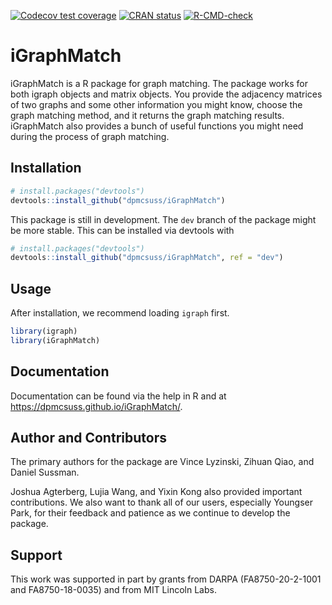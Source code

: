 <!-- badges: start -->
[![Codecov test coverage](https://app.codecov.io/gh/dpmcsuss/iGraphMatch/branch/dev/graph/badge.svg)](https://app.codecov.io/gh/dpmcsuss/iGraphMatch?branch=dev)
[![CRAN status](https://www.r-pkg.org/badges/version/iGraphMatch)](https://CRAN.R-project.org/package=iGraphMatch)
[![R-CMD-check](https://github.com/dpmcsuss/iGraphMatch/workflows/R-CMD-check/badge.svg)](https://github.com/dpmcsuss/iGraphMatch/actions)
<!-- badges: end -->

<!-- [![Build Status](https://travis-ci.com/dpmcsuss/iGraphMatch.svg?branch=dev)](https://travis-ci.com/dpmcsuss/iGraphMatch) -->

# iGraphMatch

iGraphMatch is a R package for graph matching. The package works for both igraph objects and matrix objects. You provide the adjacency matrices of two graphs and some other information you might know, choose the graph matching method, and it returns the graph matching results. iGraphMatch also provides a bunch of useful functions you might need during the process of graph matching.

Installation
------------
``` r
# install.packages("devtools")
devtools::install_github("dpmcsuss/iGraphMatch")
```

This package is still in development. The `dev` branch of the package might be more stable. This can be installed via devtools with

``` r
# install.packages("devtools")
devtools::install_github("dpmcsuss/iGraphMatch", ref = "dev")
```

Usage
------------

After installation, we recommend loading `igraph` first.
``` r
library(igraph)
library(iGraphMatch)
``` 

Documentation
------------

Documentation can be found via the help in R and at https://dpmcsuss.github.io/iGraphMatch/.



Author and Contributors
-----------------------

The primary authors for the package are Vince Lyzinski, Zihuan Qiao, and Daniel Sussman.

Joshua Agterberg, Lujia Wang, and Yixin Kong also provided important contributions. We also want to thank all of our users, especially Youngser Park, for their feedback and patience as we continue to develop the package.


Support
-------

This work was supported in part by grants from DARPA (FA8750-20-2-1001 and FA8750-18-0035) and from MIT Lincoln Labs.
